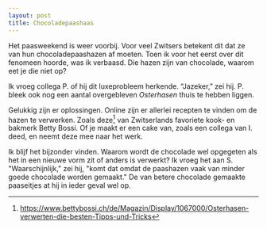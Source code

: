 ```yaml
---
layout: post
title: Chocoladepaashaas
---
```


Het paasweekend is weer voorbij. Voor veel Zwitsers betekent dit dat ze van hun chocoladepaashazen af moeten. Toen ik voor het eerst over dit fenomeen hoorde, was ik verbaasd. Die hazen zijn van chocolade, waarom eet je die niet op?

Ik vroeg collega P. of hij dit luxeprobleem herkende. “Jazeker,” zei hij. P. bleek ook nog een aantal overgebleven _Osterhasen_ thuis te hebben liggen.

Gelukkig zijn er oplossingen. Online zijn er allerlei recepten te vinden om de hazen te verwerken. Zoals deze[^1] van Zwitserlands favoriete kook- en bakmerk Betty Bossi. Of je maakt er een cake van, zoals een collega van I. deed, en neemt deze mee naar het werk.

Ik blijf het bijzonder vinden. Waarom wordt de chocolade wel opgegeten als het in een nieuwe vorm zit of anders is verwerkt? Ik vroeg het aan S. "Waarschijnlijk," zei hij, "komt dat omdat de paashazen vaak van minder goede chocolade worden gemaakt." De van betere chocolade gemaakte paaseitjes at hij in ieder geval wel op.

[^1]: <https://www.bettybossi.ch/de/Magazin/Display/1067000/Osterhasen-verwerten-die-besten-Tipps-und-Tricks>
